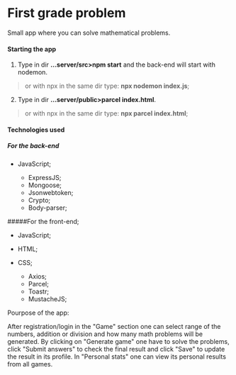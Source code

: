 # First grade problem

Small app where you can solve mathematical problems.

#### Starting the app

1. Type in dir **...server/src>npm start** and the back-end will start with nodemon.
>or with npx in the same dir type: **npx nodemon index.js**;

2. Type in dir **...server/public>parcel index.html**.
>or with npx in the same dir type: **npx parcel index.html**;

#### Technologies used

##### For the back-end

- JavaScript;

	- ExpressJS;
	- Mongoose;
	- Jsonwebtoken;
	- Crypto;
	- Body-parser;

#####For the front-end;

- JavaScript;
- HTML;
- CSS;

	- Axios;
	- Parcel;
	- Toastr;
	- MustacheJS;

Pourpose of the app:

After registration/login in the "Game" section one can select range of the numbers, addition or division and how many math problems will be generated. By clicking on "Generate game" one have to solve the problems, click "Submit answers" to check the final result and click "Save" to update the result in its profile. In "Personal stats" one can view its personal results from all games.